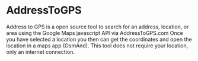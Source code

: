 # AddressToGPS
Address to GPS is a open source tool to search for an address, location, or area using the Google Maps javascript API via AddressToGPS.com
Once you have selected a location you then can get the coordinates and open the location in a maps app (OsmAnd).
This tool does not require your location, only an internet connection.
